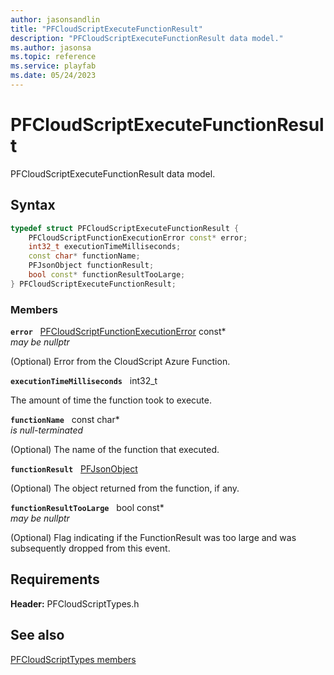 ```yaml
---
author: jasonsandlin
title: "PFCloudScriptExecuteFunctionResult"
description: "PFCloudScriptExecuteFunctionResult data model."
ms.author: jasonsa
ms.topic: reference
ms.service: playfab
ms.date: 05/24/2023
---
```


# PFCloudScriptExecuteFunctionResult  

PFCloudScriptExecuteFunctionResult data model.  

## Syntax  
  
```cpp
typedef struct PFCloudScriptExecuteFunctionResult {  
    PFCloudScriptFunctionExecutionError const* error;  
    int32_t executionTimeMilliseconds;  
    const char* functionName;  
    PFJsonObject functionResult;  
    bool const* functionResultTooLarge;  
} PFCloudScriptExecuteFunctionResult;  
```
  
### Members  
  
**`error`** &nbsp; [PFCloudScriptFunctionExecutionError](pfcloudscriptfunctionexecutionerror.md) const*  
*may be nullptr*  
  
(Optional) Error from the CloudScript Azure Function.
  
**`executionTimeMilliseconds`** &nbsp; int32_t  
  
The amount of time the function took to execute.
  
**`functionName`** &nbsp; const char*  
*is null-terminated*  
  
(Optional) The name of the function that executed.
  
**`functionResult`** &nbsp; [PFJsonObject](../../pftypes/structs/pfjsonobject.md)  
  
(Optional) The object returned from the function, if any.
  
**`functionResultTooLarge`** &nbsp; bool const*  
*may be nullptr*  
  
(Optional) Flag indicating if the FunctionResult was too large and was subsequently dropped from this event.
  
  
## Requirements  
  
**Header:** PFCloudScriptTypes.h
  
## See also  
[PFCloudScriptTypes members](../pfcloudscripttypes_members.md)  

  
  
